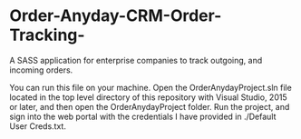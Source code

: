 # Order-Anyday-CRM-Order-Tracking-
A SASS application for enterprise companies to track outgoing, and incoming orders. 

You can run this file on your machine. Open the OrderAnydayProject.sln file located in the top level directory of this repository with Visual Studio, 2015 or later, and then open the OrderAnydayProject folder. Run the project, and sign into the web portal with the credentials I have provided in ./Default User Creds.txt.
